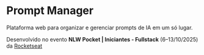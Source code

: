 # Prompt Manager
Plataforma web para organizar e gerenciar prompts de IA em um só lugar.

Desenvolvido no evento <b>NLW Pocket | Iniciantes - Fullstack</b> (6&ndash;13/10/2025) da [Rocketseat](https://github.com/rocketseat)
